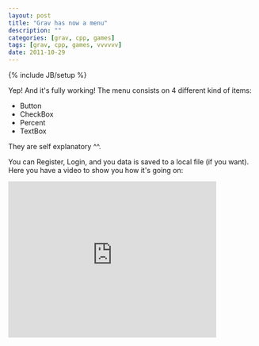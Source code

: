 ```yaml
---
layout: post
title: "Grav has now a menu"
description: ""
categories: [grav, cpp, games]
tags: [grav, cpp, games, vvvvvv]
date: 2011-10-29
---
```

{% include JB/setup %}

Yep! And it's fully working! The menu consists on 4 different kind of items:

* Button
* CheckBox
* Percent
* TextBox

They are self explanatory ^^.

You can Register, Login, and you data is saved to a local file (if you want).
Here you have a video to show you how it's going on:

<iframe width="420" height="315" src="http://www.youtube.com/embed/vvNdjujg0-Q?rel=0" frameborder="0" allowfullscreen="true">i </iframe>
